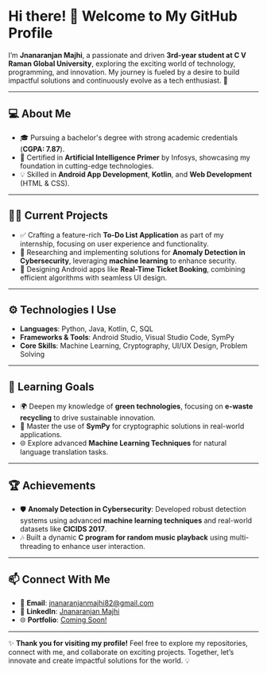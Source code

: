 # Hi there! 👋 Welcome to My GitHub Profile  

I’m **Jnanaranjan Majhi**, a passionate and driven **3rd-year student at C V Raman Global University**, exploring the exciting world of technology, programming, and innovation. My journey is fueled by a desire to build impactful solutions and continuously evolve as a tech enthusiast. 🚀  

---

## 💻 About Me  
- 🎓 Pursuing a bachelor's degree with strong academic credentials (**CGPA: 7.87**).  
- 🌟 Certified in **Artificial Intelligence Primer** by Infosys, showcasing my foundation in cutting-edge technologies.  
- 💡 Skilled in **Android App Development**, **Kotlin**, and **Web Development** (HTML & CSS).  

---

## 🧑‍💻 Current Projects  
- ✅ Crafting a feature-rich **To-Do List Application** as part of my internship, focusing on user experience and functionality.  
- 🔐 Researching and implementing solutions for **Anomaly Detection in Cybersecurity**, leveraging **machine learning** to enhance security.  
- 📱 Designing Android apps like **Real-Time Ticket Booking**, combining efficient algorithms with seamless UI design.  

---

## ⚙️ Technologies I Use  
- **Languages**: Python, Java, Kotlin, C, SQL  
- **Frameworks & Tools**: Android Studio, Visual Studio Code, SymPy  
- **Core Skills**: Machine Learning, Cryptography, UI/UX Design, Problem Solving  

---

## 🌱 Learning Goals  
- 🌍 Deepen my knowledge of **green technologies**, focusing on **e-waste recycling** to drive sustainable innovation.  
- 🔢 Master the use of **SymPy** for cryptographic solutions in real-world applications.  
- 🌐 Explore advanced **Machine Learning Techniques** for natural language translation tasks.  

---

## 🏆 Achievements  
- 🛡️ **Anomaly Detection in Cybersecurity**: Developed robust detection systems using advanced **machine learning techniques** and real-world datasets like **CICIDS 2017**.  
- 🎶 Built a dynamic **C program for random music playback** using multi-threading to enhance user interaction.  

---

## 📫 Connect With Me  
- 📧 **Email**: [jnanaranjanmajhi82@gmail.com](mailto:jnanaranjanmajhi82@gmail.com)  
- 💼 **LinkedIn**: [Jnanaranjan Majhi](https://www.linkedin.com/in/jnanaranjan-majhi-b8519626a)  
- 🌐 **Portfolio**: [Coming Soon!](#)  

---

✨ **Thank you for visiting my profile!** Feel free to explore my repositories, connect with me, and collaborate on exciting projects. Together, let’s innovate and create impactful solutions for the world. 💡
